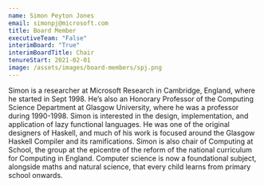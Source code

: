 ```yaml
---
name: Simon Peyton Jones
email: simonpj@microsoft.com
title: Board Member
executiveTeam: "False"
interimBoard: "True"
interimBoardTitle: Chair
tenureStart: 2021-02-01
image: /assets/images/board-members/spj.png
---
```

Simon is a researcher at Microsoft Research in Cambridge, England, where he started in Sept 1998. He’s also an Honorary Professor of the Computing Science Department at Glasgow University, where he was a professor during 1990-1998.  Simon is interested in the design, implementation, and application of lazy functional languages. He was one of the original designers of Haskell, and much of his work is focused around the Glasgow Haskell Compiler and its ramifications. Simon is also chair of Computing at School, the group at the epicentre of the reform of the national curriculum for Computing in England. Computer science is now a foundational subject, alongside maths and natural science, that every child learns from primary school onwards.
